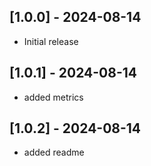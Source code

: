 ## [1.0.0] - 2024-08-14
- Initial release

## [1.0.1] - 2024-08-14
- added metrics

## [1.0.2] - 2024-08-14
- added readme
